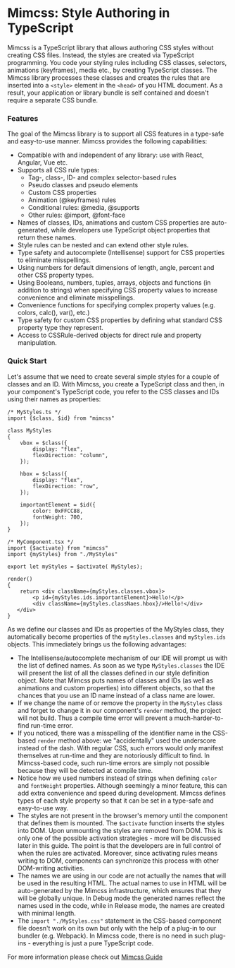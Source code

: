 # Mimcss: Style Authoring in TypeScript

Mimcss is a TypeScript library that allows authoring CSS styles without creating CSS files. Instead, the styles are created via TypeScript programming. You code your styling rules including CSS classes, selectors, animations (keyframes), media etc., by creating TypeScript classes. The Mimcss library processes these classes and creates the rules that are inserted into a `<style>` element in the `<head>` of you HTML document. As a result, your application or library bundle is self contained and doesn't require a separate CSS bundle.

### Features
The goal of the Mimcss library is to support all CSS features in a type-safe and easy-to-use manner. Mimcss provides the following capabilities:

- Compatible with and independent of any library: use with React, Angular, Vue etc.
- Supports all CSS rule types:
    - Tag-, class-, ID- and complex selector-based rules
    - Pseudo classes and pseudo elements
    - Custom CSS properties
    - Animation (@keyframes) rules
    - Conditional rules: @media, @supports
    - Other rules: @import, @font-face
- Names of classes, IDs, animations and custom CSS properties are auto-generated, while developers use TypeScript object properties that return these names.
- Style rules can be nested and can extend other style rules.
- Type safety and autocomplete (Intellisense) support for CSS properties to eliminate misspellings.
- Using numbers for default dimensions of length, angle, percent and other CSS property types.
- Using Booleans, numbers, tuples, arrays, objects and functions (in addition to strings) when specifying CSS property values to increase convenience and eliminate misspellings.
- Convenience functions for specifying complex property values (e.g. colors, calc(), var(), etc.)
- Type safety for custom CSS properties by defining what standard CSS property type they represent.
- Access to CSSRule-derived objects for direct rule and property manipulation.

### Quick Start
Let's assume that we need to create several simple styles for a couple of classes and an ID. With Mimcss, you create a TypeScript class and then, in your component's TypeScript code, you refer to the CSS classes and IDs using their names as properties:

```tsx
/* MyStyles.ts */
import {$class, $id} from "mimcss"

class MyStyles
{
    vbox = $class({
        display: "flex",
        flexDirection: "column",
    });

    hbox = $class({
        display: "flex",
        flexDirection: "row",
    });

    importantElement = $id({
        color: 0xFFCC88,
        fontWeight: 700,
    });
}

/* MyComponent.tsx */
import {$activate} from "mimcss"
import {myStyles} from "./MyStyles"

export let myStyles = $activate( MyStyles);

render()
{
    return <div className={myStyles.classes.vbox}>
        <p id={myStyles.ids.importantElement}>Hello!</p>
        <div className={myStyles.classNaes.hbox}/>Hello!</div>
   </div>
}
```

As we define our classes and IDs as properties of the MyStyles class, they automatically become properties of the `myStyles.classes` and `myStyles.ids` objects. This immediately brings us the following advantages:

- The Intellisense/autocomplete mechanism of our IDE will prompt us with the list of defined names. As soon as we type `MyStyles.classes` the IDE will present the list of all the classes defined in our style definition object. Note that Mimcss puts names of classes and IDs (as well as animations and custom properties) into different objects, so that the chances that you use an ID name instead of a class name are lower.
- If we change the name of or remove the property in the `MyStyles` class and forget to change it in our component's `render` method, the project will not build. Thus a compile time error will prevent a much-harder-to-find run-time error.
- If you noticed, there was a misspelling of the identifier name in the CSS-based `render` method above: we "accidentally" used the underscore instead of the dash. With regular CSS, such errors would only manifest themselves at run-time and they are notoriously difficult to find. In Mimcss-based code, such run-time errors are simply not possible because they will be detected at compile time.
- Notice how we used numbers instead of strings when defining `color` and `fontWeight` properties. Although seemingly a minor feature, this can add extra convenience and speed during development. Mimcss defines types of each style property so that it can be set in a type-safe and easy-to-use way.
- The styles are not present in the browser's memory until the component that defines them is mounted. The `$activate` function inserts the styles into DOM. Upon unmounting the styles are removed from DOM. This is only one of the possible activation strategies - more will be discussed later in this guide. The point is that the developers are in full control of when the rules are activated. Moreover, since activating rules means writing to DOM, components can synchronize this process with other DOM-writing activities.
- The names we are using in our code are not actually the names that will be used in the resulting HTML. The actual names to use in HTML will be auto-generated by the Mimcss infrastructure, which ensures that they will be globally unique. In Debug mode the generated names reflect the names used in the code, while in Release mode, the names are created with minimal length.
- The `import "./MyStyles.css"` statement in the CSS-based component file doesn't work on its own but only with the help of a plug-in to our bundler (e.g. Webpack). In Mimcss code, there is no need in such plug-ins - everything is just a pure TypeScript code.

For more information please check out [Mimcss Guide](https://mmichlin66.github.io/mimcss/mimcss-guide-introduction.html)
